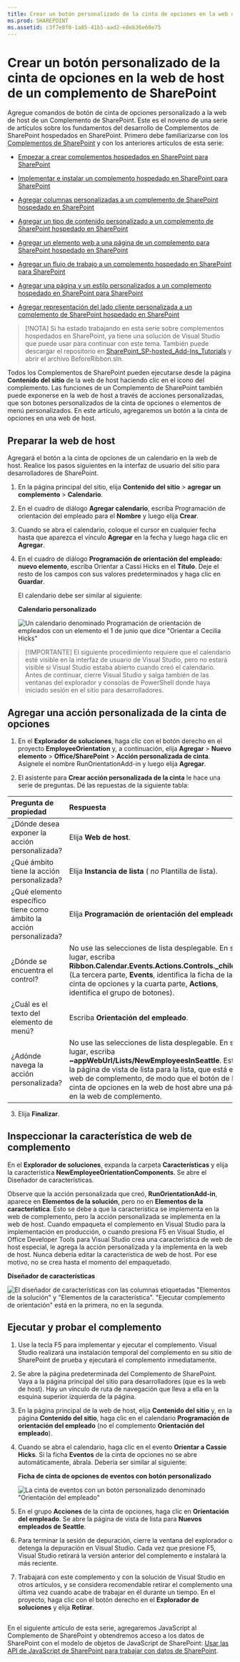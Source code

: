 ```yaml
---
title: Crear un botón personalizado de la cinta de opciones en la web de host de un complemento de SharePoint
ms.prod: SHAREPOINT
ms.assetid: c3f7e8f0-1a85-41b5-aad2-e8eb36e60e75
---
```



# Crear un botón personalizado de la cinta de opciones en la web de host de un complemento de SharePoint
Agregue comandos de botón de cinta de opciones personalizado a la web de host de un Complemento de SharePoint.
Este es el noveno de una serie de artículos sobre los fundamentos del desarrollo de Complementos de SharePoint hospedados en SharePoint. Primero debe familiarizarse con los  [Complementos de SharePoint](sharepoint-add-ins.md) y con los anteriores artículos de esta serie:
  
    
    


-  [Empezar a crear complementos hospedados en SharePoint para SharePoint](get-started-creating-sharepoint-hosted-sharepoint-add-ins.md)
    
  
-  [Implementar e instalar un complemento hospedado en SharePoint para SharePoint](deploy-and-install-a-sharepoint-hosted-sharepoint-add-in.md)
    
  
-  [Agregar columnas personalizadas a un complemento de SharePoint hospedado en SharePoint](add-custom-columns-to-a-sharepoint-hostedsharepoint-add-in.md)
    
  
-  [Agregar un tipo de contenido personalizado a un complemento de SharePoint hospedado en SharePoint](add-a-custom-content-type-to-a-sharepoint-hostedsharepoint-add-in.md)
    
  
-  [Agregar un elemento web a una página de un complemento para SharePoint hospedado en SharePoint](add-a-web-part-to-a-page-in-a-sharepoint-hosted-sharepoint-add-in.md)
    
  
-  [Agregar un flujo de trabajo a un complemento hospedado en SharePoint para SharePoint](add-a-workflow-to-a-sharepoint-hosted-sharepoint-add-in.md)
    
  
-  [Agregar una página y un estilo personalizados a un complemento hospedado en SharePoint para SharePoint](add-a-custom-page-and-style-to-a-sharepoint-hosted-sharepoint-add-in.md)
    
  
-  [Agregar representación del lado cliente personalizada a un complemento de SharePoint hospedado en SharePoint](add-custom-client-side-rendering-to-a-sharepoint-hosted-sharepoint-add-in.md)
    
  

> [!NOTA]
> Si ha estado trabajando en esta serie sobre complementos hospedados en SharePoint, ya tiene una solución de Visual Studio que puede usar para continuar con este tema. También puede descargar el repositorio en  [SharePoint_SP-hosted_Add-Ins_Tutorials](https://github.com/OfficeDev/SharePoint_SP-hosted_Add-Ins_Tutorials) y abrir el archivo BeforeRibbon.sln.
  
    
    

Todos los Complementos de SharePoint pueden ejecutarse desde la página **Contenido del sitio** de la web de host haciendo clic en el icono del complemento. Las funciones de un Complemento de SharePoint también puede exponerse en la web de host a través de acciones personalizadas, que son botones personalizados de la cinta de opciones o elementos de menú personalizados. En este artículo, agregaremos un botón a la cinta de opciones en una web de host.
## Preparar la web de host

Agregará el botón a la cinta de opciones de un calendario en la web de host. Realice los pasos siguientes en la interfaz de usuario del sitio para desarrolladores de SharePoint.
  
    
    

1. En la página principal del sitio, elija **Contenido del sitio** > **agregar un complemento** > **Calendario**.
    
  
2. En el cuadro de diálogo **Agregar calendario**, escriba Programación de orientación del empleado para el **Nombre** y luego elija **Crear**.
    
  
3. Cuando se abra el calendario, coloque el cursor en cualquier fecha hasta que aparezca el vínculo **Agregar** en la fecha y luego haga clic en **Agregar**. 
    
  
4. En el cuadro de diálogo **Programación de orientación del empleado: nuevo elemento**, escriba Orientar a Cassi Hicks en el **Título**. Deje el resto de los campos con sus valores predeterminados y haga clic en **Guardar**.
    
    El calendario debe ser similar al siguiente:
    

   **Calendario personalizado**

  

     ![Un calendario denominado Programación de orientación de empleados con un elemento el 1 de junio que dice "Orientar a Cecilia Hicks"](images/d2066862-41c1-424d-9bfb-b6c5342bcf2c.PNG)
  

  

  

  
    
    

> [!IMPORTANTE]
> El siguiente procedimiento requiere que el calendario esté visible en la interfaz de usuario de Visual Studio, pero no estará visible si Visual Studio estaba abierto cuando creó el calendario. Antes de continuar, cierre Visual Studio y salga también de las ventanas del explorador y consolas de PowerShell donde haya iniciado sesión en el sitio para desarrolladores. 
  
    
    


## Agregar una acción personalizada de la cinta de opciones


1. En el **Explorador de soluciones**, haga clic con el botón derecho en el proyecto **EmployeeOrientation** y, a continuación, elija **Agregar** > **Nuevo elemento** > **Office/SharePoint** > **Acción personalizada de cinta**. Asígnele el nombre RunOrientationAdd-in y luego elija **Agregar**.
    
  
2. El asistente para **Crear acción personalizada de la cinta** le hace una serie de preguntas. Dé las repuestas de la siguiente tabla:
    

|**Pregunta de propiedad**|**Respuesta**|
|:-----|:-----|
|¿Dónde desea exponer la acción personalizada?  <br/> |Elija **Web de host**.  <br/> |
|¿Qué ámbito tiene la acción personalizada?  <br/> |Elija **Instancia de lista** ( *no*  Plantilla de lista). <br/> |
|¿Qué elemento específico tiene como ámbito la acción personalizada?  <br/> |Elija **Programación de orientación del empleado**.  <br/> |
|¿Dónde se encuentra el control?  <br/> |No use las selecciones de lista desplegable. En su lugar, escriba **Ribbon.Calendar.Events.Actions.Controls._children**. (La tercera parte, **Events**, identifica la ficha de la cinta de opciones y la cuarta parte, **Actions**, identifica el grupo de botones).  <br/> |
|¿Cuál es el texto del elemento de menú?  <br/> |Escriba **Orientación del empleado**.  <br/> |
|¿Adónde navega la acción personalizada?  <br/> |No use las selecciones de lista desplegable. En su lugar, escriba **~appWebUrl/Lists/NewEmployeesInSeattle**. Esta es la página de vista de lista para la lista, que está en la web de complemento, de modo que el botón de la cinta de opciones en la web de host abre una página en la web de complemento.  <br/> |
   
3. Elija **Finalizar**. 
    
  

## Inspeccionar la característica de web de complemento

En el **Explorador de soluciones**, expanda la carpeta **Características** y elija la característica **NewEmployeeOrientationComponents**. Se abre el Diseñador de características.
  
    
    
Observe que la acción personalizada que creó, **RunOrientationAdd-in**, aparece en **Elementos de la solución**, pero no en **Elementos de la característica**. Esto se debe a que la característica se implementa en la web de complemento, pero la acción personalizada se implementa en la web de host. Cuando empaqueta el complemento en Visual Studio para la implementación en producción, o cuando presiona F5 en Visual Studio, el Office Developer Tools para Visual Studio crea una característica de web de host especial, le agrega la acción personalizada y la implementa en la web de host. Nunca debería editar la característica de web de host. Por ese motivo, no se crea hasta el momento del empaquetado.
  
    
    

**Diseñador de características**

  
    
    

  
    
    
![El diseñador de características con las columnas etiquetadas "Elementos de la solución" y "Elementos de la característica". "Ejecutar complemento de orientación" está en la primera, no en la segunda.](images/49ea0bf0-2cfa-4070-aa65-24b4a9c5e874.PNG)
  
    
    

  
    
    

  
    
    

## Ejecutar y probar el complemento


  
    
    

1. Use la tecla F5 para implementar y ejecutar el complemento. Visual Studio realizará una instalación temporal del complemento en su sitio de SharePoint de prueba y ejecutará el complemento inmediatamente. 
    
  
2. Se abre la página predeterminada del Complemento de SharePoint. Vaya a la página principal del sitio para desarrolladores (que es la web de host). Hay un vínculo de ruta de navegación que lleva a ella en la esquina superior izquierda de la página.
    
  
3. En la página principal de la web de host, elija **Contenido del sitio** y, en la página **Contenido del sitio**, haga clic en el calendario **Programación de orientación del empleado** (no el complemento **Orientación del empleado**).
    
  
4. Cuando se abra el calendario, haga clic en el evento **Orientar a Cassie Hicks**. Si la ficha **Eventos** de la cinta de opciones no se abre automáticamente, ábrala. Debería ser similar al siguiente:
    
   **Ficha de cinta de opciones de eventos con botón personalizado**

  

     ![La cinta de eventos con un botón personalizado denominado "Orientación del empleado"](images/916ecbba-11ff-45b6-a8e9-ba717ae6fe0b.png)
  

  

  
5. En el grupo **Acciones** de la cinta de opciones, haga clic en **Orientación del empleado**. Se abre la página de vista de lista para **Nuevos empleados de Seattle**.
    
  
6. Para terminar la sesión de depuración, cierre la ventana del explorador o detenga la depuración en Visual Studio. Cada vez que presione F5, Visual Studio retirará la versión anterior del complemento e instalará la más reciente.
    
  
7. Trabajará con este complemento y con la solución de Visual Studio en otros artículos, y se considera recomendable retirar el complemento una última vez cuando acabe de trabajar en él durante un tiempo. En el proyecto, haga clic con el botón derecho en el **Explorador de soluciones** y elija **Retirar**.
    
  

## 
<a name="Nextsteps"> </a>

En el siguiente artículo de esta serie, agregaremos JavaScript al Complemento de SharePoint y obtendremos acceso a los datos de SharePoint con el modelo de objetos de JavaScript de SharePoint:  [Usar las API de JavaScript de SharePoint para trabajar con datos de SharePoint](use-the-sharepoint-javascript-apis-to-work-with-sharepoint-data.md).
  
    
    

